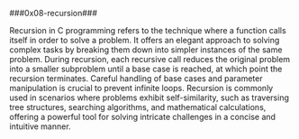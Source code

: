 ###0x08-recursion###

Recursion in C programming refers to the technique where a function calls itself in order to solve a problem. It offers an elegant approach to solving complex tasks by breaking them down into simpler instances of the same problem. During recursion, each recursive call reduces the original problem into a smaller subproblem until a base case is reached, at which point the recursion terminates. Careful handling of base cases and parameter manipulation is crucial to prevent infinite loops. Recursion is commonly used in scenarios where problems exhibit self-similarity, such as traversing tree structures, searching algorithms, and mathematical calculations, offering a powerful tool for solving intricate challenges in a concise and intuitive manner.
